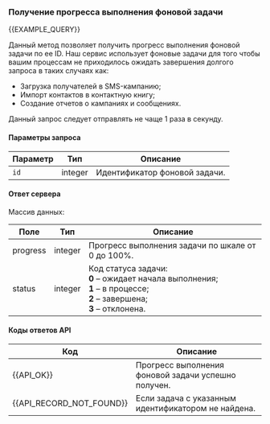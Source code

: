 ### Получение прогресса выполнения фоновой задачи
{{EXAMPLE_QUERY}}

Данный метод позволяет получить прогресс выполнения фоновой задачи по ее ID. 
Наш сервис использует фоновые задачи для того чтобы вашим процессам не приходилось ожидать завершения долгого запроса в таких случаях как: 
<ul>
<li>Загрузка получателей в SMS-кампанию;</li>
<li>Импорт контактов в контактную книгу;</li>
<li>Создание отчетов о кампаниях и сообщениях.</li>
</ul>Данный запрос следует отправлять не чаще 1 раза в секунду. 


#### Параметры запроса

 Параметр   | Тип     | Описание
------------|---------|-----------
`id`        | integer | Идентификатор фоновой задачи.

#### Ответ сервера
Массив данных:

Поле     | Тип     | Описание
---------|---------|-------------
progress | integer | Прогресс выполнения задачи по шкале от 0 до 100%.
status   | integer | Код статуса задачи:<br>**0** – ожидает начала выполнения;<br>**1** – в процессе;<br>**2** – завершена;<br>**3** – отклонена.

#### Коды ответов API
Код | Описание
----|----
{{API_OK}} | Прогресс выполнения фоновой задачи успешно получен.
{{API_RECORD_NOT_FOUND}} | Если задача с указанным идентификатором не найдена.